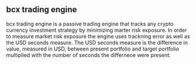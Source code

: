 ## bcx trading engine

bcx trading engine is a passive trading engine that tracks any crypto currency investment strategy by minimizing marter risk exposure. In order to measure market risk exposure the engine uses trackning error as well as the USD seconds measure. The USD seconds measure is the difference in value, measured in USD, between present portfolio and target portfolio multiplied with the number of seconds the differnece were present. 

